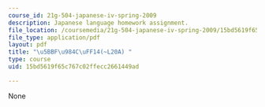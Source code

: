 ```yaml
---
course_id: 21g-504-japanese-iv-spring-2009
description: Japanese language homework assignment.
file_location: /coursemedia/21g-504-japanese-iv-spring-2009/15bd5619f65c767c02ffecc2661449ad_MIT21G_504S09_hw20a.pdf
file_type: application/pdf
layout: pdf
title: "\u5BBF\u984C\uFF14(~L20A) "
type: course
uid: 15bd5619f65c767c02ffecc2661449ad

---
```

None